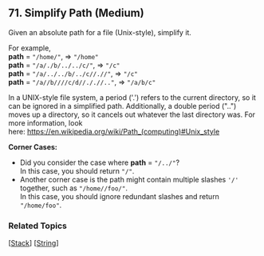 <!--|This file generated by command(leetcode description); DO NOT EDIT.    |-->
<!--+----------------------------------------------------------------------+-->
<!--|@author    Openset <openset.wang@gmail.com>                           |-->
<!--|@link      https://github.com/openset                                 |-->
<!--|@home      https://github.com/openset/leetcode                        |-->
<!--+----------------------------------------------------------------------+-->

## 71. Simplify Path (Medium)

<p>Given an absolute path for a file (Unix-style), simplify it.&nbsp;</p>

<p>For example,<br />
<strong>path</strong> = <code>&quot;/home/&quot;</code>, =&gt; <code>&quot;/home&quot;</code><br />
<strong>path</strong> = <code>&quot;/a/./b/../../c/&quot;</code>, =&gt; <code>&quot;/c&quot;</code><br />
<strong>path</strong> = <code>&quot;/a/../../b/../c//.//&quot;</code>, =&gt; <code>&quot;/c&quot;</code><br />
<strong>path</strong> = <code>&quot;/a//b////c/d//././/..&quot;</code>, =&gt; <code>&quot;/a/b/c&quot;</code></p>

<p>In a UNIX-style file system, a period (&#39;.&#39;) refers to the current directory, so it can be ignored in a simplified path. Additionally, a double period (&quot;..&quot;) moves up a directory, so it cancels out whatever the last directory was. For more information, look here:&nbsp;<a href="https://en.wikipedia.org/wiki/Path_(computing)#Unix_style">https://en.wikipedia.org/wiki/Path_(computing)#Unix_style</a></p>

<p><strong>Corner Cases:</strong></p>

<ul>
	<li>Did you consider the case where <strong>path</strong> = <code>&quot;/../&quot;</code>?<br />
	In this case, you should return <code>&quot;/&quot;</code>.</li>
	<li>Another corner case is the path might contain multiple slashes <code>&#39;/&#39;</code> together, such as <code>&quot;/home//foo/&quot;</code>.<br />
	In this case, you should ignore redundant slashes and return <code>&quot;/home/foo&quot;</code>.</li>
</ul>


### Related Topics
[[Stack](https://github.com/openset/leetcode/tree/master/tag/stack/README.md)]
[[String](https://github.com/openset/leetcode/tree/master/tag/string/README.md)]
